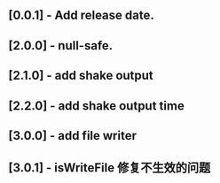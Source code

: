 ## [0.0.1] - Add release date.

## [2.0.0] - null-safe.

## [2.1.0] - add shake output

## [2.2.0] - add shake output time

## [3.0.0] - add file writer

## [3.0.1] - isWriteFile 修复不生效的问题

